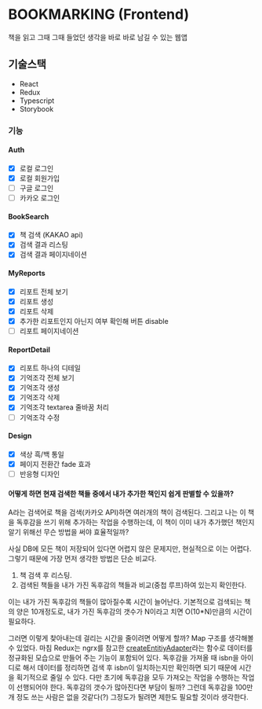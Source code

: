 # BOOKMARKING (Frontend)

책을 읽고 그때 그때 들었던 생각을 바로 바로 남길 수 있는 웹앱

## 기술스택

- React
- Redux
- Typescript
- Storybook

### 기능

#### Auth

- [x] 로컬 로그인
- [x] 로컬 회원가입
- [ ] 구글 로그인
- [ ] 카카오 로그인

#### BookSearch

- [x] 책 검색 (KAKAO api)
- [x] 검색 결과 리스팅
- [x] 검색 결과 페이지네이션

#### MyReports

- [x] 리포트 전체 보기
- [x] 리포트 생성
- [x] 리포트 삭제
- [x] 추가한 리포트인지 아닌지 여부 확인해 버튼 disable
- [ ] 리포트 페이지네이션

#### ReportDetail

- [x] 리포트 하나의 디테일
- [x] 기억조각 전체 보기
- [x] 기억조각 생성
- [x] 기억조각 삭제
- [x] 기억조각 textarea 줄바꿈 처리
- [ ] 기억조각 수정

#### Design

- [x] 색상 흑/백 통일
- [x] 페이지 전환간 fade 효과
- [ ] 반응형 디자인

#### 어떻게 하면 현재 검색한 책들 중에서 내가 추가한 책인지 쉽게 판별할 수 있을까?

A라는 검색어로 책을 검색(카카오 API)하면 여러개의 책이 검색된다. 그리고 나는 이 책을 독후감을 쓰기 위해 추가하는 작업을 수행하는데, 이 책이 이미 내가 추가했던 책인지 알기 위해선 무슨 방법을 써야 효율적일까?

사실 DB에 모든 책이 저장되어 있다면 어렵지 않은 문제지만, 현실적으로 이는 어렵다. 그렇기 때문에 가장 먼저 생각한 방법은 단순 비교다.

1. 책 검색 후 리스팅.
2. 검색된 책들을 내가 가진 독후감의 책들과 비교(중첩 루프)하여 있는지 확인한다.

이는 내가 가진 독후감의 책들이 많아질수록 시간이 늘어난다. 기본적으로 검색되는 책의 양은 10개정도로, 내가 가진 독후감의 갯수가 N이라고 치면 O(10\*N)만큼의 시간이 필요하다.

그러면 이렇게 찾아내는데 걸리는 시간을 줄이려면 어떻게 할까? Map 구조를 생각해볼 수 있었다. 마침 Redux는 ngrx를 참고한 [createEntitiyAdapter](https://redux-toolkit.js.org/api/createEntityAdapter#createentityadapter)라는 함수로 데이터를 정규화된 모습으로 만들어 주는 기능이 포함되어 있다. 독후감을 가져올 때 isbn을 아이디로 해서 데이터를 정리하면 검색 후 isbn이 일치하는지만 확인하면 되기 때문에 시간을 획기적으로 줄일 수 있다. 다만 초기에 독후감을 모두 가져오는 작업을 수행하는 작업이 선행되어야 한다. 독후감의 갯수가 많아진다면 부담이 될까? 그런데 독후감을 100만개 정도 쓰는 사람은 없을 것같다(?) 그정도가 될려면 제한도 필요할 것이라 생각한다.
